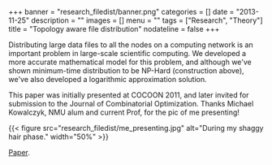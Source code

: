 +++
banner = "research_filedist/banner.png"
categories = []
date = "2013-11-25"
description = ""
images = []
menu = ""
tags = ["Research", "Theory"]
title = "Topology aware file distribution"
nodateline = false 
+++


Distributing large data files to all the nodes on a computing network is an important problem in large-scale scientific computing. We developed a more accurate mathematical model for this problem, and although we've shown minimum-time distribution to be NP-Hard (construction above), we've also developed a logarithmic approximation solution. 

This paper was initially presented at COCOON 2011, and later invited for submission to the Journal of Combinatorial Optimization. Thanks Michael Kowalczyk, NMU alum and current Prof, for the pic of me presenting!



{{< figure src="research_filedist/me_presenting.jpg" alt="During my shaggy hair phase." width="50%" >}}



[Paper](https://link.springer.com/article/10.1007/s10878-011-9430-2).


